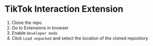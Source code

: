 # TikTok Interaction Extension

1. Clone the repo
2. Go to Extensions in browser
3. Enable `Developer mode`
4. Click `Load unpacked` and select the location of the cloned repository
